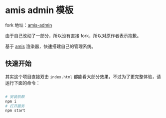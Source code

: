 # amis admin 模板

fork 地址：[amis-admin](https://github.com/aisuda/amis-admin)

由于自己改动了一部分，所以没有直接 fork，所以对原作者表示抱歉。

基于 [amis](https://github.com/baidu/amis) 渲染器，快速搭建自己的管理系统。

## 快速开始

其实这个项目直接双击 `index.html` 都能看大部分效果，不过为了更完整体验，请运行下面的命令：

```bash

# 安装依赖
npm i
# 打开服务
npm start
```
